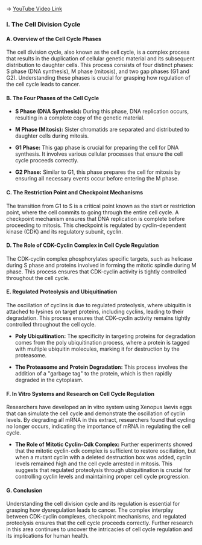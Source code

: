 -> [YouTube Video Link](https://www.youtube.com/watch?v=iz7rWK5cqjE&list=PLUl4u3cNGP63LmSVIVzy584-ZbjbJ-Y63&index=23&pp=iAQB)

### I. The Cell Division Cycle
#### A. Overview of the Cell Cycle Phases

The cell division cycle, also known as the cell cycle, is a complex process that results in the duplication of cellular genetic material and its subsequent distribution to daughter cells. This process consists of four distinct phases: S phase (DNA synthesis), M phase (mitosis), and two gap phases (G1 and G2). Understanding these phases is crucial for grasping how regulation of the cell cycle leads to cancer.

#### B. The Four Phases of the Cell Cycle

- **S Phase (DNA Synthesis):** During this phase, DNA replication occurs, resulting in a complete copy of the genetic material.
  
- **M Phase (Mitosis):** Sister chromatids are separated and distributed to daughter cells during mitosis.

- **G1 Phase:** This gap phase is crucial for preparing the cell for DNA synthesis. It involves various cellular processes that ensure the cell cycle proceeds correctly.

- **G2 Phase:** Similar to G1, this phase prepares the cell for mitosis by ensuring all necessary events occur before entering the M phase.

#### C. The Restriction Point and Checkpoint Mechanisms

The transition from G1 to S is a critical point known as the start or restriction point, where the cell commits to going through the entire cell cycle. A checkpoint mechanism ensures that DNA replication is complete before proceeding to mitosis. This checkpoint is regulated by cyclin-dependent kinase (CDK) and its regulatory subunit, cyclin.

#### D. The Role of CDK-Cyclin Complex in Cell Cycle Regulation

The CDK-cyclin complex phosphorylates specific targets, such as helicase during S phase and proteins involved in forming the mitotic spindle during M phase. This process ensures that CDK-cyclin activity is tightly controlled throughout the cell cycle.

#### E. Regulated Proteolysis and Ubiquitination

The oscillation of cyclins is due to regulated proteolysis, where ubiquitin is attached to lysines on target proteins, including cyclins, leading to their degradation. This process ensures that CDK-cyclin activity remains tightly controlled throughout the cell cycle.

- **Poly Ubiquitination:** The specificity in targeting proteins for degradation comes from the poly ubiquitination process, where a protein is tagged with multiple ubiquitin molecules, marking it for destruction by the proteasome.
  
- **The Proteasome and Protein Degradation:** This process involves the addition of a "garbage tag" to the protein, which is then rapidly degraded in the cytoplasm.

#### F. In Vitro Systems and Research on Cell Cycle Regulation

Researchers have developed an in vitro system using Xenopus laevis eggs that can simulate the cell cycle and demonstrate the oscillation of cyclin levels. By degrading all mRNA in this extract, researchers found that cycling no longer occurs, indicating the importance of mRNA in regulating the cell cycle.

- **The Role of Mitotic Cyclin-Cdk Complex:** Further experiments showed that the mitotic cyclin-cdk complex is sufficient to restore oscillation, but when a mutant cyclin with a deleted destruction box was added, cyclin levels remained high and the cell cycle arrested in mitosis. This suggests that regulated proteolysis through ubiquitination is crucial for controlling cyclin levels and maintaining proper cell cycle progression.

#### G. Conclusion

Understanding the cell division cycle and its regulation is essential for grasping how dysregulation leads to cancer. The complex interplay between CDK-cyclin complexes, checkpoint mechanisms, and regulated proteolysis ensures that the cell cycle proceeds correctly. Further research in this area continues to uncover the intricacies of cell cycle regulation and its implications for human health.